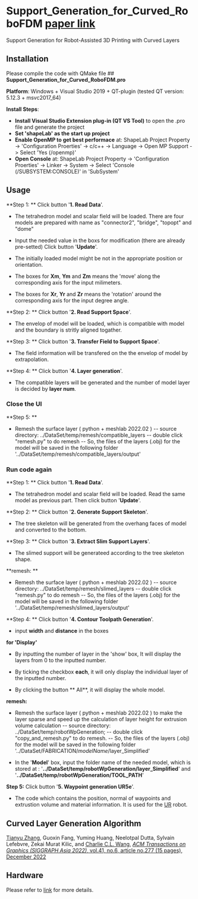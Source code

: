 # Support_Generation_for_Curved_RoboFDM [paper link](https://arxiv.org/abs/2302.05510)
Support Generation for Robot-Assisted 3D Printing with Curved Layers


## Installation

Please compile the code with QMake file ## **Support_Generation_for_Curved_RoboFDM.pro**

**Platform**: 
	Windows + Visual Studio 2019 + QT-plugin (tested QT version: 5.12.3 + msvc2017_64)

**Install Steps**: 
- **Install Visual Studio Extension plug-in (QT VS Tool)** to open the .pro file and generate the project
- **Set 'shapeLab' as the start up project**
- **Enable OpenMP to get best performace** at: ShapeLab Project Property -> 'Configuration Proerties' -> c/c++ -> Language -> Open MP Support -> Select 'Yes (/openmp)'
- **Open Console** at: ShapeLab Project Property -> 'Configuration Proerties' -> Linker -> System -> Select 'Console (/SUBSYSTEM:CONSOLE)' in 'SubSystem'

## Usage

**Step 1: **
Click button '**1. Read Data**'.

- The tetrahedron model and scalar field will be loaded. There are four models are prepared with name as "connector2", "bridge", "topopt" and "dome"

- Input the needed value in the boxs for modification (there are already pre-setted)
Click button '**Update**'.

- The initially loaded model might be not in the appropriate position or orientation.

- The boxes for **Xm**, **Ym** and **Zm** means the 'move' along the corresponding axis for the input milimeters.

- The boxes for **Xr**, **Yr** and **Zr** means the 'rotation' around the corresponding axis for the input degree angle.

**Step 2:  **
Click button '**2. Read Support Space**'.
- The envelop of model will be loaded, which is compatible with model and the boundary is stritly aligned togather.

**Step 3:  **
Click button '**3. Transfer Field to Support Space**'.
- The field information will be transfered on the the envelop of model by extrapolation.

**Step 4:  **
Click button '**4. Layer generation**'.
- The compatible layers will be generated and the number of model layer is decided by **layer num**.

### Close the UI

**Step 5:  **
- Remesh the surface layer ( python + meshlab 2022.02 ) 
-- source directory: ../DataSet/temp/remesh/compatible_layers
-- double click "remesh.py" to do remesh
-- So, the files of the layers (.obj) for the model will be saved in the following folder
'../DataSet/temp/remesh/compatible_layers/output'

### Run code again

**Step 1: **
Click button '**1. Read Data**'.

- The tetrahedron model and scalar field will be loaded. Read the same model as previous part. Then click button '**Update**'.

**Step 2: **
Click button '**2. Generate Support Skeleton**'.
- The tree skeleton will be generated from the overhang faces of model and converted to the bottom.

**Step 3: **
Click button '**3. Extract Slim Support Layers**'.
- The slimed support will be generateed according to the tree skeleton shape.

**remesh: **
- Remesh the surface layer ( python + meshlab 2022.02 ) 
-- source directory: ../DataSet/temp/remesh/slimed_layers
-- double click "remesh.py" to do remesh
-- So, the files of the layers (.obj) for the model will be saved in the following folder
'../DataSet/temp/remesh/slimed_layers/output'

**Step 4: **
Click button '**4. Contour Toolpath Generation**'.
- input **width** and **distance** in the boxes 

**for 'Display'**

- By inputting the number of layer in the 'show' box, It will display the layers from 0 to the inputted number.

- By ticking the checkbox **each**, it will only display the individual layer of the inputted number.

- By clicking the button ** All**, it will display the whole model.

**remesh:**

- Remesh the surface layer ( python + meshlab 2022.02 ) to make the layer sparse and speed up the calculation of layer height for extrusion volume calculation
-- source directory: ../DataSet/temp/robotWpGeneration; 
-- double click "copy_and_remesh.py" to do remesh.
-- So, the files of the layers (.obj) for the model will be saved in the following folder
'../DataSet/FABRICATION/_modelName_/layer_Simplified'

- In the '**Model**' box, input the folder name of the needed model, which is stored at :
 '**../DataSet/temp/robotWpGeneration/layer_Simplified**' and '**../DataSet/temp/robotWpGeneration/TOOL_PATH**'
 
 **Step 5:**
Click button '**5. Waypoint generation UR5e**'.
- The code which contains the position, normal of waypoints and extrustion volume and material information. It is used for the [UR](https://www.universal-robots.com/) robot.

## Curved Layer Generation Algorithm

[Tianyu Zhang](https://www.linkedin.com/in/tianyu-zhang-49b8231b5/), Guoxin Fang, Yuming Huang, Neelotpal Dutta, Sylvain Lefebvre, Zekai Murat Kilic, and [Charlie C.L. Wang](https://mewangcl.github.io/), [*ACM Transactions on Graphics (SIGGRAPH Asia 2022)*, vol.41, no.6, article no.277 (15 pages), December 2022](https://dl.acm.org/doi/10.1145/3550454.3555516)

## Hardware

Please refer to [link](https://github.com/yuminghuang1995/Hardware_support_for_Curved_RoboFDM) for more details.
